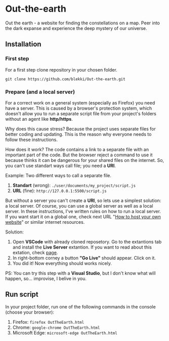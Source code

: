 # Out-the-earth
Out the earth - a website for finding the constellations on a map.
Peer into the dark expanse and experience the deep mystery of our universe.

## Installation

### First step
For a first step clone repository in your chosen folder.
```
git clone https://github.com/blekki/Out-the-earth.git
```

### Prepare (and a local server)
For a correct work on a general system (especially as Firefox) you need have a server. This is caused by a browser's protection system, which doesn't allow you to run a separate script file from your project's folders without an agent like **http/https**. 

Why does this cause stress? Because the project uses separate files for better coding and updating. This is the reason why everyone needs to follow these instructions.

How does it work? The code contains a link to a separate file with an important part of the code. But the browser reject a command to use it because thinks it can be dangerous for your shared files on the internet. So, you can't use standart ways call file; you need a **URl**.

Example: Two different ways to call a separate file.
1. **Standart** (wrong): `./user/documents/my_project/script.js`
2. **URL** (fine): `http://127.0.0.1:5500/script.js`

But without a server you can't create a **URl**, so lets use a simplest solution: a local server. Of course, you can use a global server as well as a local server. In these instructions, I've written rules on how to run a local server. If you want start it on a global one, check next URL "[How to host your own website](https://www.liquidweb.com/blog/host-your-own-website/)" or similar internet resources.

Solution:
1. Open **VSCode** with already cloned reposetory. Go to the extantions tab and install the **Live Server** extantion. If you want to read about this extation, check [page](https://marketplace.visualstudio.com/items/?itemName=ritwickdey.LiveServer).
2. In right-bottom corney a button **"Go Live"** should appear. Click on it.
3. You did it! Now everything should works nicely.

PS: You can try this step with a **Visual Studio**, but I don't know what will happen, so... improvise, I belive in you.

## Run script
In your project folder, run one of the following commands in the console (choose your browser):
1. Firefox: `firefox OutTheEarth.html`
2. Chrome: `google-chrome OutTheEarth.html`
3. Microsoft Edge: `microsoft-edge OutTheEarth.html`